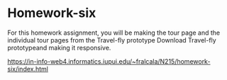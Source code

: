 # Homework-six

For this homework assignment, you will be making the tour page and the individual tour pages from the Travel-fly prototype Download Travel-fly prototypeand making it responsive.

https://in-info-web4.informatics.iupui.edu/~fralcala/N215/homework-six/index.html
